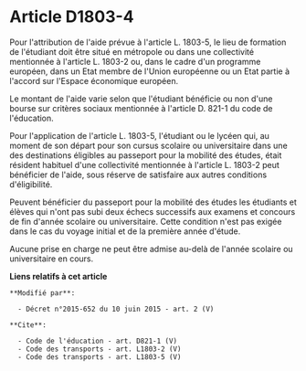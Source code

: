 # Article D1803-4

Pour l'attribution de l'aide prévue à l'article L. 1803-5, le lieu de formation de l'étudiant doit être situé en métropole ou
dans une collectivité mentionnée à l'article L. 1803-2 ou, dans le cadre d'un programme européen, dans un Etat membre de
l'Union européenne ou un Etat partie à l'accord sur l'Espace économique européen. 

Le montant de l'aide varie selon que l'étudiant bénéficie ou non d'une bourse sur critères sociaux mentionnée à l'article D.
821-1 du code de l'éducation. 

Pour l'application de l'article L. 1803-5, l'étudiant ou le lycéen qui, au moment de son départ pour son cursus scolaire ou
universitaire dans une des destinations éligibles au passeport pour la mobilité des études, était résident habituel d'une
collectivité mentionnée à l'article L. 1803-2 peut bénéficier de l'aide, sous réserve de satisfaire aux autres conditions
d'éligibilité. 

Peuvent bénéficier du passeport pour la mobilité des études les étudiants et élèves qui n'ont pas subi deux échecs successifs
aux examens et concours de fin d'année scolaire ou universitaire. Cette condition n'est pas exigée dans le cas du voyage
initial et de la première année d'étude. 

Aucune prise en charge ne peut être admise au-delà de l'année scolaire ou universitaire en cours.

**Liens relatifs à cet article**

	**Modifié par**:

	  - Décret n°2015-652 du 10 juin 2015 - art. 2 (V)

	**Cite**:

	  - Code de l'éducation - art. D821-1 (V)
	  - Code des transports - art. L1803-2 (V)
	  - Code des transports - art. L1803-5 (V)
